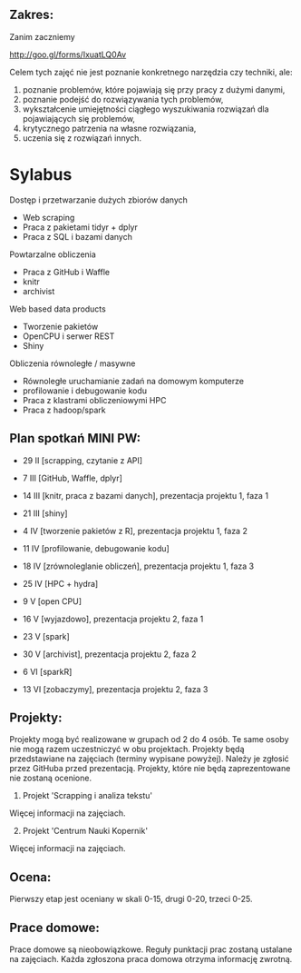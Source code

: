Zakres:
-------

Zanim zaczniemy

http://goo.gl/forms/IxuatLQ0Av

Celem tych zajęć nie jest poznanie konkretnego narzędzia czy techniki, ale:

1. poznanie problemów, które pojawiają się przy pracy z dużymi danymi,
2. poznanie podejść do rozwiązywania tych problemów,
3. wykształcenie umiejętności ciągłego wyszukiwania rozwiązań dla pojawiających się problemów,
4. krytycznego patrzenia na własne rozwiązania,
5. uczenia się z rozwiązań innych.


# Sylabus

Dostęp i przetwarzanie dużych zbiorów danych
* Web scraping 
* Praca z pakietami tidyr + dplyr 
* Praca z SQL i bazami danych

Powtarzalne obliczenia
* Praca z GitHub i Waffle
* knitr
* archivist

Web based data products
* Tworzenie pakietów 
* OpenCPU i serwer REST 
* Shiny 

Obliczenia równoległe / masywne
* Równoległe uruchamianie zadań na domowym komputerze
* profilowanie i debugowanie kodu 
* Praca z klastrami obliczeniowymi HPC 
* Praca z hadoop/spark



Plan spotka&#324; MINI PW:
-------------------------

* 29 II [scrapping, czytanie z API]
* 7 III [GitHub, Waffle, dplyr]
* 14 III [knitr, praca z bazami danych], prezentacja projektu 1, faza 1
* 21 III [shiny]
* 4 IV [tworzenie pakietów z R], prezentacja projektu 1, faza 2
* 11 IV [profilowanie, debugowanie kodu]
* 18 IV [zrównoleglanie obliczeń], prezentacja projektu 1, faza 3 

* 25 IV [HPC + hydra]
* 9 V [open CPU]
* 16 V [wyjazdowo], prezentacja projektu 2, faza 1 
* 23 V [spark]
* 30 V [archivist], prezentacja projektu 2, faza 2
* 6 VI [sparkR]
* 13 VI [zobaczymy], prezentacja projektu 2, faza 3 


Projekty:
---------

Projekty mogą być realizowane w grupach od 2 do 4 osób. Te same osoby nie mogą razem uczestniczyć w obu projektach.
Projekty będą przedstawiane na zajęciach (terminy wypisane powyżej). Należy je zgłosić przez GitHuba przed prezentacją. 
Projekty, które nie będą zaprezentowane nie zostaną ocenione.

1. Projekt 'Scrapping i analiza tekstu'

Więcej informacji na zajęciach.

2. Projekt 'Centrum Nauki Kopernik'

Więcej informacji na zajęciach.

Ocena:
------

Pierwszy etap jest oceniany w skali 0-15, drugi 0-20, trzeci 0-25.

Prace domowe:
-------------

Prace domowe są nieobowiązkowe.
Reguły punktacji prac zostaną ustalane na zajęciach.
Każda zgłoszona praca domowa otrzyma informację zwrotną.

